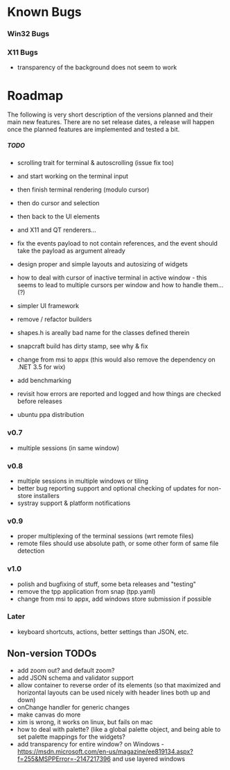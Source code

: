 ﻿# Known Bugs

### Win32 Bugs

### X11 Bugs

- transparency of the background does not seem to work

# Roadmap

The following is very short description of the versions planned and their main new features. There are no set release dates, a release will happen once the planned features are implemented and tested a bit.

##### TODO

- scrolling trait for terminal & autoscrolling (issue fix too)
- and start working on the terminal input
- then finish terminal rendering (modulo cursor)
- then do cursor and selection
- then back to the UI elements
- and X11 and QT renderers...


- fix the events payload to not contain references, and the event should take the payload as argument already

- design proper and simple layouts and autosizing of widgets

- how to deal with cursor of inactive terminal in active window - this seems to lead to multiple cursors per window and how to handle them... (?)

- simpler UI framework
- remove / refactor builders
- shapes.h is areally bad name for the classes defined therein

- snapcraft build has dirty stamp, see why & fix
- change from msi to appx (this would also remove the dependency on .NET 3.5 for wix)

- add benchmarking
- revisit how errors are reported and logged and how things are checked before releases

- ubuntu ppa distribution

### v0.7

- multiple sessions (in same window)

### v0.8

- multiple sessions in multiple windows or tiling
- better bug reporting support and optional checking of updates for non-store installers
- systray support & platform notifications

### v0.9

- proper multiplexing of the terminal sessions (wrt remote files)
- remote files should use absolute path, or some other form of same file detection

### v1.0

- polish and bugfixing of stuff, some beta releases and "testing"
- remove the tpp application from snap (tpp.yaml)
- change from msi to appx, add windows store submission if possible 

### Later

- keyboard shortcuts, actions, better settings than JSON, etc. 

## Non-version TODOs

- add zoom out? and default zoom? 
- add JSON schema and validator support
- allow container to reverse order of its elements (so that maximized and horizontal layouts can be used nicely with header lines both up and down)
- onChange handler for generic changes
- make canvas do more
- xim is wrong, it works on linux, but fails on mac
- how to deal with palette? (like a global palette object, and being able to set palette mappings for the widgets? 
- add transparency for entire window? on Windows - https://msdn.microsoft.com/en-us/magazine/ee819134.aspx?f=255&MSPPError=-2147217396 and use layered windows



